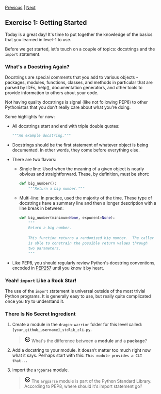[Previous](readme.md) |  [Next](exercise-2.md)
## Exercise 1: Getting Started
Today is a great day! It's time to put together the knowledge of the basics
that you learned in level-1 to use.

Before we get started, let's touch on a couple of topics: docstrings and
the `import` statement.

### What's a Docstring Again?
Docstrings are special comments that you add to various objects - packages,
modules, functions, classes, and methods in particular that are parsed by
IDEs, help(), documentation generators, and other tools to provide information
to others about your code.  

Not having quality docstrings is signal (like not
following PEP8) to other Pythonistas that you don't really care about what
you're doing.  

Some highlights for now:
- All docstrings start and end with triple double quotes: 
    
    ```python
    """An example docstring."""
    ```
- Docstrings should be the first statement of whatever object is being
documented. In other words, they come before everything else.
- There are two flavors:
    - Single line: Used when the meaning of a given object is nearly obvious
    and straightforward.  These, by definition, must be short:
        
        ```python
        def big_number():
            """Return a big number."""
        ```
    - Multi-line: In practice, used the majority of the time.  These type of
    docstrings have a summary line and then a longer description with a line
    break in between:
    
        ```python
        def big_number(minimum=None, exponent=None):
            """
            Return a big number.
             
            This function returns a randomized big number.  The caller 
            is able to constrain the possible return values through
            two parameters.
            """
        ```
- Like PEP8, you should regularly review Python's docstring conventions, 
encoded in [PEP257](https://www.python.org/dev/peps/pep-0257/) until 
you know it by heart.

### Yeah! `import` Like a Rock Star!
The use of the `import` statement is universal outside of the most trivial
Python programs.  It is generally easy to use, but really quite complicated 
once you try to understand it.  

### There Is No Secret Ingredient
1. Create a module in the `dragon-warrior` folder for this level called:
`[your_github_username]_stdlib_cli.py`.  
   
    > ![Review](../images/reminder.png) What's the difference between a 
    **module** and a **package**?
1. Add a docstring to your module.  It doesn't matter too much right now
what it says.  Perhaps start with this: `This module provides a CLI that...`
1. Import the `argparse` module.
    
    > ![Review](../images/reminder.png) The `argparse` module is part of
    the Python Standard Library.  According to PEP8, where should it's 
    import statement go?